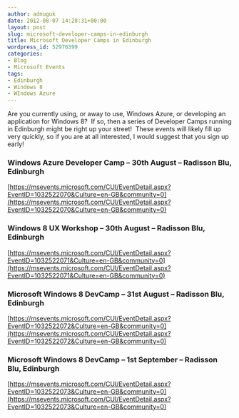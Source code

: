 ```yaml
---
author: adnuguk
date: 2012-08-07 14:28:31+00:00
layout: post
slug: microsoft-developer-camps-in-edinburgh
title: Microsoft Developer Camps in Edinburgh
wordpress_id: 52976399
categories:
- Blog
- Microsoft Events
tags:
- Edinburgh
- Windows 8
- WIndows Azure
---
```


Are you currently using, or away to use, Windows Azure, or developing an application for Windows 8?  If so, then a series of Developer Camps running in Edinburgh might be right up your street!  These events will likely fill up very quickly, so if you are at all interested, I would suggest that you sign up early!


### Windows Azure Developer Camp – 30th August – Radisson Blu, Edinburgh


[https://msevents.microsoft.com/CUI/EventDetail.aspx?EventID=1032522070&Culture=en-GB&community=0](https://msevents.microsoft.com/CUI/EventDetail.aspx?EventID=1032522070&Culture=en-GB&community=0)


### Windows 8 UX Workshop – 30th August – Radisson Blu, Edinburgh


[https://msevents.microsoft.com/CUI/EventDetail.aspx?EventID=1032522071&Culture=en-GB&community=0](https://msevents.microsoft.com/CUI/EventDetail.aspx?EventID=1032522071&Culture=en-GB&community=0)


### Microsoft Windows 8 DevCamp – 31st August – Radisson Blu, Edinburgh


[https://msevents.microsoft.com/CUI/EventDetail.aspx?EventID=1032522072&Culture=en-GB&community=0](https://msevents.microsoft.com/CUI/EventDetail.aspx?EventID=1032522072&Culture=en-GB&community=0)


### Microsoft Windows 8 DevCamp – 1st September – Radisson Blu, Edinburgh


[https://msevents.microsoft.com/CUI/EventDetail.aspx?EventID=1032522073&Culture=en-GB&community=0](https://msevents.microsoft.com/CUI/EventDetail.aspx?EventID=1032522073&Culture=en-GB&community=0)

